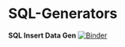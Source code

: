 # SQL-Generators

<b>SQL Insert Data Gen</b>
[![Binder](https://mybinder.org/badge_logo.svg)](https://mybinder.org/v2/git/https%3A%2F%2Fgithub.com%2FTheLifeOfComputing%2FSQL-Generators/HEAD)
